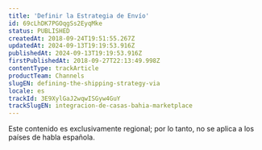 ```yaml
---
title: 'Definir la Estrategia de Envío'
id: 69cLhDK7PGOqgSs2EyqMke
status: PUBLISHED
createdAt: 2018-09-24T19:51:55.267Z
updatedAt: 2024-09-13T19:19:53.916Z
publishedAt: 2024-09-13T19:19:53.916Z
firstPublishedAt: 2018-09-27T22:13:49.998Z
contentType: trackArticle
productTeam: Channels
slugEN: defining-the-shipping-strategy-via
locale: es
trackId: 3E9XylGaJ2wqwISGyw4GuY
trackSlugEN: integracion-de-casas-bahia-marketplace
---
```


<div class="alert alert-warning" role="alert">Este contenido es exclusivamente regional; 
por lo tanto, no se aplica a los países de habla española.</div>
